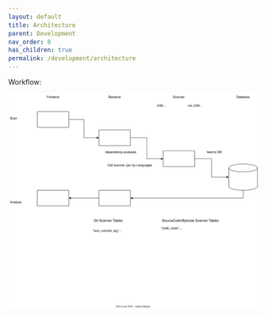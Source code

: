 ```yaml
---
layout: default
title: Architecture
parent: Development
nav_order: 8
has_children: true
permalink: /development/architecture
---
```


Workflow:

![](/assets/diagrams/ArchGuard.drawio.svg)

